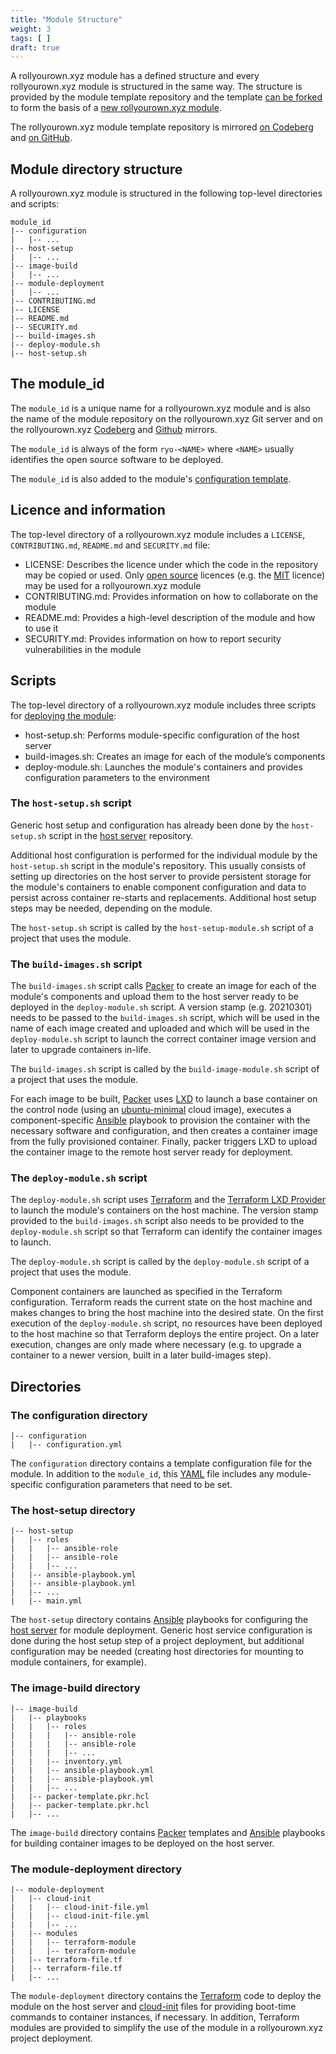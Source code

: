 ```yaml
---
title: "Module Structure"
weight: 3
tags: [ ]
draft: true
---
```


A rollyourown.xyz module has a defined structure and every rollyourown.xyz module is structured in the same way. The structure is provided by the module template repository and the template [can be forked](/collaborate/working_with_git/forking_and_pull_requests/#forking) to form the basis of a [new rollyourown.xyz module](/collaborate/project_and_module_development).

<!--more-->

The rollyourown.xyz module template repository is mirrored [on Codeberg](https://codeberg.org/rollyourown-xyz/ryo-module-template) and [on GitHub](https://github.com/rollyourown-xyz/ryo-module-template).

## Module directory structure

A rollyourown.xyz module is structured in the following top-level directories and scripts:

```console
module_id
|-- configuration
|   |-- ...
|-- host-setup
|   |-- ...
|-- image-build
|   |-- ...
|-- module-deployment
|   |-- ...
|-- CONTRIBUTING.md
|-- LICENSE
|-- README.md
|-- SECURITY.md
|-- build-images.sh
|-- deploy-module.sh
|-- host-setup.sh
```

## The module_id

The `module_id` is a unique name for a rollyourown.xyz module and is also the name of the module repository on the rollyourown.xyz Git server and on the rollyourown.xyz [Codeberg](https://codeberg.org/rollyourown-xyz) and [Github](https://github.com/rollyourown-xyz) mirrors.

The `module_id` is always of the form `ryo-<NAME>` where `<NAME>` usually identifies the open source software to be deployed.

The `module_id` is also added to the module's [configuration template](/collaborate/module_structure/#the-configuration-directory).

## Licence and information

The top-level directory of a rollyourown.xyz module includes a `LICENSE`, `CONTRIBUTING.md`, `README.md` and `SECURITY.md` file:

- LICENSE: Describes the licence under which the code in the repository may be copied or used. Only [open source](https://opensource.org/osd) licences (e.g. the [MIT](https://opensource.org/licenses/MIT) licence) may be used for a rollyourown.xyz module
- CONTRIBUTING.md: Provides information on how to collaborate on the module
- README.md: Provides a high-level description of the module and how to use it
- SECURITY.md: Provides information on how to report security vulnerabilities in the module

## Scripts

The top-level directory of a rollyourown.xyz module includes three scripts for [deploying the module](/rollyourown/projects/how_to_deploy/):

- host-setup.sh: Performs module-specific configuration of the host server
- build-images.sh: Creates an image for each of the module’s components
- deploy-module.sh: Launches the module's containers and provides configuration parameters to the environment

### The `host-setup.sh` script

Generic host setup and configuration has already been done by the `host-setup.sh` script in the [host server](rollyourown/project_modules/host_server/) repository.

Additional host configuration is performed for the individual module by the `host-setup.sh` script in the module's repository. This usually consists of setting up directories on the host server to provide persistent storage for the module's containers to enable component configuration and data to persist across container re-starts and replacements. Additional host setup steps may be needed, depending on the module.

The `host-setup.sh` script is called by the `host-setup-module.sh` script of a project that uses the module.

### The `build-images.sh` script

The `build-images.sh` script calls [Packer](https://www.packer.io/) to create an image for each of the module's components and upload them to the host server ready to be deployed in the `deploy-module.sh` script. A version stamp (e.g. 20210301) needs to be passed to the `build-images.sh` script, which will be used in the name of each image created and uploaded and which will be used in the `deploy-module.sh` script to launch the correct container image version and later to upgrade containers in-life.

The `build-images.sh` script is called by the `build-image-module.sh` script of a project that uses the module.

For each image to be built, [Packer](https://www.packer.io/) uses [LXD](https://linuxcontainers.org/lxd/) to launch a base container on the control node (using an [ubuntu-minimal](https://wiki.ubuntu.com/Minimal) cloud image), executes a component-specific [Ansible](https://www.ansible.com/) playbook to provision the container with the necessary software and configuration, and then creates a container image from the fully provisioned container. Finally, packer triggers LXD to upload the container image to the remote host server ready for deployment.

### The `deploy-module.sh` script

The `deploy-module.sh` script uses [Terraform](https://www.terraform.io/) and the [Terraform LXD Provider](https://registry.terraform.io/providers/terraform-lxd/lxd/) to launch the module's containers on the host machine. The version stamp provided to the `build-images.sh` script also needs to be provided to the `deploy-module.sh` script so that Terraform can identify the container images to launch.

The `deploy-module.sh` script is called by the `deploy-module.sh` script of a project that uses the module.

Component containers are launched as specified in the Terraform configuration. Terraform reads the current state on the host machine and makes changes to bring the host machine into the desired state. On the first execution of the `deploy-module.sh` script, no resources have been deployed to the host machine so that Terraform deploys the entire project. On a later execution, changes are only made where necessary (e.g. to upgrade a container to a newer version, built in a later build-images step).

## Directories

### The configuration directory

```console
|-- configuration
|   |-- configuration.yml
```

The `configuration` directory contains a template configuration file for the module. In addition to the `module_id`, this [YAML](https://en.wikipedia.org/wiki/YAML) file includes any module-specific configuration parameters that need to be set.

### The host-setup directory

```console
|-- host-setup
|   |-- roles
|   |   |-- ansible-role
|   |   |-- ansible-role
|   |   |-- ...
|   |-- ansible-playbook.yml
|   |-- ansible-playbook.yml
|   |-- ...
|   |-- main.yml
```

The `host-setup` directory contains [Ansible](https://www.ansible.com/) playbooks for configuring the [host server](/rollyourown/projects/host_server/) for module deployment. Generic host service configuration is done during the host setup step of a project deployment, but additional configuration may be needed (creating host directories for mounting to module containers, for example).

### The image-build directory

```console
|-- image-build
|   |-- playbooks
|   |   |-- roles
|   |   |   |-- ansible-role
|   |   |   |-- ansible-role
|   |   |   |-- ...
|   |   |-- inventory.yml
|   |   |-- ansible-playbook.yml
|   |   |-- ansible-playbook.yml
|   |   |-- ...
|   |-- packer-template.pkr.hcl
|   |-- packer-template.pkr.hcl
|   |-- ...
```

The `image-build` directory contains [Packer](https://www.packer.io/) templates and [Ansible](https://www.ansible.com/) playbooks for building container images to be deployed on the host server.

### The module-deployment directory

```console
|-- module-deployment
|   |-- cloud-init
|   |   |-- cloud-init-file.yml
|   |   |-- cloud-init-file.yml
|   |   |-- ...
|   |-- modules
|   |   |-- terraform-module
|   |   |-- terraform-module
|   |-- terraform-file.tf
|   |-- terraform-file.tf
|   |-- ...
```

The `module-deployment` directory contains the [Terraform](https://www.terraform.io/) code to deploy the module on the host server and [cloud-init](https://cloud-init.io/) files for providing boot-time commands to container instances, if necessary. In addition, Terraform modules are provided to simplify the use of the module in a rollyourown.xyz project deployment.

